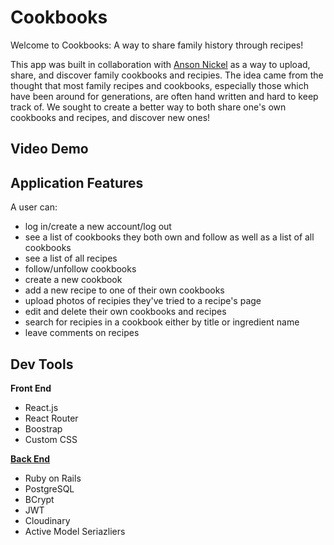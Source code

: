 # Cookbooks

Welcome to Cookbooks: A way to share family history through recipes!

This app was built in collaboration with [Anson Nickel](https://github.com/anickel101) as a way to upload, share, and discover family cookbooks and recipies. The idea came from the thought that most family recipes and cookbooks, especially those which have been around for generations, are often hand written and hard to keep track of. We sought to create a better way to both share one's own cookbooks and recipes, and discover new ones!

## Video Demo

## Application Features

A user can: 

* log in/create a new account/log out
* see a list of cookbooks they both own and follow as well as a list of all cookbooks
* see a list of all recipes
* follow/unfollow cookbooks
* create a new cookbook
* add a new recipe to one of their own cookbooks
* upload photos of recipies they've tried to a recipe's page
* edit and delete their own cookbooks and recipes
* search for recipies in a cookbook either by title or ingredient name
* leave comments on recipes

## Dev Tools

**Front End**
* React.js
* React Router
* Boostrap
* Custom CSS

[**Back End**](https://github.com/rachaelghorbani/cookbook-backend)
* Ruby on Rails
* PostgreSQL
* BCrypt
* JWT
* Cloudinary
* Active Model Seriazliers


